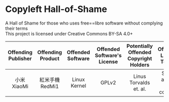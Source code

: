 # Copyleft Hall-of-Shame
A Hall of Shame for those who uses free==libre software without complying their terms  
This project is licensed under Creative Commons BY-SA 4.0+

| Offending Publisher | Offending Product | Offended Software | Offended Software's License | Potentially Offended Copyright Holders | Offending License Term(s) | Offending Proof | Comments |
| :-: | :-: | :-: | :-: | :-: | :-: | :-: | :-: |
| 小米<br>XiaoMi | 紅米手機<br>RedMi1 | Linux Kernel | GPLv2 | Linus Torvalds et. al. | Source acquiry not complied | [\[1\]](https://github.com/MiCode/Xiaomi_Kernel_OpenSource/issues/4) | BSP Provider: Mediatek |
